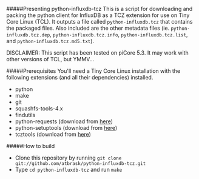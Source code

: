 #####Presenting python-influxdb-tcz
This is a script for downloading and packing the python client for InfluxDB as a TCZ extension for use on Tiny Core Linux (TCL). It outputs a file called `python-influxdb.tcz` that contains the packaged files. Also included are the other metadata files (ie. `python-influxdb.tcz.dep`, `python-influxdb.tcz.info`, `python-influxdb.tcz.list`, and `python-influxdb.tcz.md5.txt`).

DISCLAIMER: This script has been tested on piCore 5.3. It may work with other versions of TCL, but YMMV...

#####Prerequisites
You'll need a Tiny Core Linux installation with the following extensions (and all their dependencies) installed.
* python
* make
* git
* squashfs-tools-4.x
* findutils
* python-requests (download from [here](https://github.com/atbrask/python-requests-tcz))
* python-setuptools (download from [here](https://github.com/atbrask/python-setuptools-tcz))
* tcztools (download from [here](https://github.com/MSumulong/tcztools))

#####How to build
* Clone this repository by running `git clone git://github.com/atbrask/python-influxdb-tcz.git`
* Type `cd python-influxdb-tcz` and run `make`